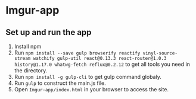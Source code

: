 # Imgur-app

## Set up and run the app
1. Install npm
2. Run ```npm install --save gulp browserify reactify vinyl-source-stream watchify gulp-util react@0.13.3 react-router@1.0.3 history@1.17.0 whatwg-fetch reflux@0.2.12``` to get all tools you need in the directory.
3. Run ```npm install -g gulp-cli``` to get gulp command globaly.
4. Run ```gulp``` to construct the main.js file.
5. Open ```Imgur-app/index.html``` in your browser to access the site.
